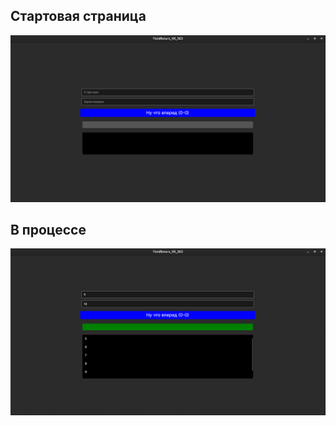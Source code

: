 ## Стартовая страница
![Стартовая страница](https://github.com/Aurivena/YieldReturn_VK_363/blob/master/YieldReturn_VK_363/photoForReadme/StartPage.png)

## В процессе
![Конструктор](https://github.com/Aurivena/YieldReturn_VK_363/blob/master/YieldReturn_VK_363/photoForReadme/Process.png)
